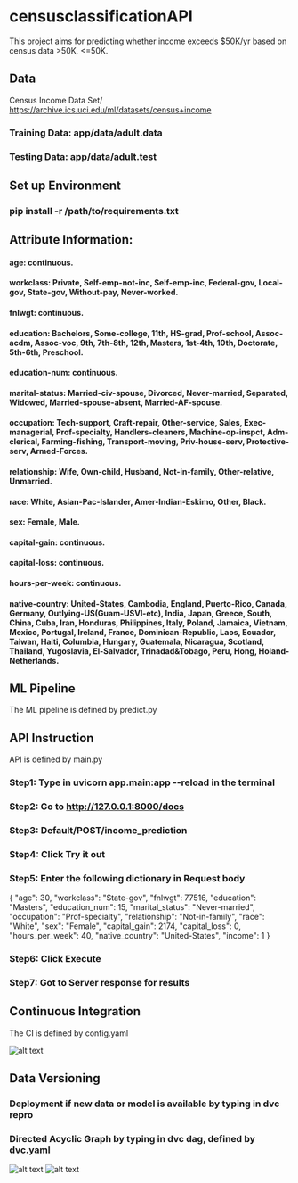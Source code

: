 # censusclassificationAPI
This project aims for predicting whether income exceeds $50K/yr based on census data >50K, <=50K.


## Data

Census Income Data Set/ https://archive.ics.uci.edu/ml/datasets/census+income

### Training Data: app/data/adult.data
### Testing Data: app/data/adult.test

## Set up Environment

### pip install -r /path/to/requirements.txt

## Attribute Information:

#### age: continuous.
#### workclass: Private, Self-emp-not-inc, Self-emp-inc, Federal-gov, Local-gov, State-gov, Without-pay, Never-worked.
#### fnlwgt: continuous.
#### education: Bachelors, Some-college, 11th, HS-grad, Prof-school, Assoc-acdm, Assoc-voc, 9th, 7th-8th, 12th, Masters, 1st-4th, 10th, Doctorate, 5th-6th, Preschool.
#### education-num: continuous.
#### marital-status: Married-civ-spouse, Divorced, Never-married, Separated, Widowed, Married-spouse-absent, Married-AF-spouse.
#### occupation: Tech-support, Craft-repair, Other-service, Sales, Exec-managerial, Prof-specialty, Handlers-cleaners, Machine-op-inspct, Adm-clerical, Farming-fishing, Transport-moving, Priv-house-serv, Protective-serv, Armed-Forces.
#### relationship: Wife, Own-child, Husband, Not-in-family, Other-relative, Unmarried.
#### race: White, Asian-Pac-Islander, Amer-Indian-Eskimo, Other, Black.
#### sex: Female, Male.
#### capital-gain: continuous.
#### capital-loss: continuous.
#### hours-per-week: continuous.
#### native-country: United-States, Cambodia, England, Puerto-Rico, Canada, Germany, Outlying-US(Guam-USVI-etc), India, Japan, Greece, South, China, Cuba, Iran, Honduras, Philippines, Italy, Poland, Jamaica, Vietnam, Mexico, Portugal, Ireland, France, Dominican-Republic, Laos, Ecuador, Taiwan, Haiti, Columbia, Hungary, Guatemala, Nicaragua, Scotland, Thailand, Yugoslavia, El-Salvador, Trinadad&Tobago, Peru, Hong, Holand-Netherlands.

## ML Pipeline

The ML pipeline is defined by predict.py

## API Instruction

API is defined by main.py

### Step1: Type in uvicorn app.main:app --reload in the terminal
### Step2: Go to http://127.0.0.1:8000/docs
### Step3: Default/POST/income_prediction
### Step4: Click Try it out
### Step5: Enter the following dictionary in Request body

{
  "age": 30,
  "workclass": "State-gov",
  "fnlwgt": 77516,
  "education": "Masters",
  "education_num": 15,
  "marital_status": "Never-married",
  "occupation": "Prof-specialty",
  "relationship": "Not-in-family",
  "race": "White",
  "sex": "Female",
  "capital_gain": 2174,
  "capital_loss": 0,
  "hours_per_week": 40,
  "native_country": "United-States",
  "income": 1
}


### Step6: Click Execute
### Step7: Got to Server response for results

## Continuous Integration 

The CI is defined by config.yaml

![alt text](https://github.com/vickyting0910/censusclassificationAPI/blob/main/images/firstCI.png)

## Data Versioning

### Deployment if new data or model is available by typing in dvc repro
### Directed Acyclic Graph by typing in dvc dag, defined by dvc.yaml

![alt text](https://github.com/vickyting0910/censusclassificationAPI/blob/main/images/dvcdag.png)
![alt text](https://github.com/vickyting0910/censusclassificationAPI/blob/main/images/dvclock.png)

